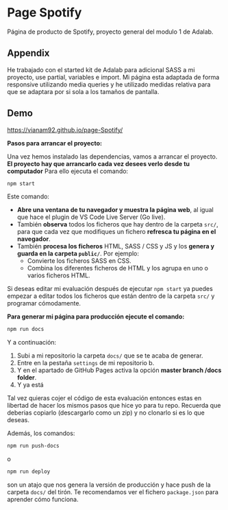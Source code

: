 
# Page Spotify

Página de producto de Spotify, proyecto general del modulo 1 de Adalab.



## Appendix

He trabajado con el started kit de Adalab para adicional SASS a mi proyecto, use partial, variables e import.
Mi página esta adaptada de forma responsive utilizando media queries y he utilizado medidas relativa para que se adaptara por si sola a los tamaños de pantalla.



## Demo

https://vianam92.github.io/page-Spotify/

**Pasos para arrancar el proyecto:**

Una vez hemos instalado las dependencias, vamos a arrancar el proyecto. **El proyecto hay que arrancarlo cada vez desees verlo desde tu computador** Para ello ejecuta el comando:

```bash
npm start
```

Este comando:

- **Abre una ventana de tu navegador y muestra la página web**, al igual que hace el plugin de VS Code Live Server (Go live).
- También **observa** todos los ficheros que hay dentro de la carpeta `src/`, para que cada vez que modifiques un fichero **refresca tu página en el navegador**.
- También **procesa los ficheros** HTML, SASS / CSS y JS y los **genera y guarda en la carpeta `public/`**. Por ejemplo:
   - Convierte los ficheros SASS en CSS.
   - Combina los diferentes ficheros de HTML y los agrupa en uno o varios ficheros HTML.

Si deseas editar mi evaluación después de ejecutar `npm start` ya puedes empezar a editar todos los ficheros que están dentro de la carpeta `src/` y programar cómodamente.

**Para generar mi página para producción ejecute el comando:**

```bash
npm run docs
```
Y a continuación:

1. Subi a mi repositorio la carpeta `docs/` que se te acaba de generar.
1. Entre en la pestaña `settings` de mi repositorio b.
1. Y en el apartado de GitHub Pages activa la opción **master branch /docs folder**.
1. Y ya está

Tal vez quieras cojer el código de esta evaluación entonces estas en libertad de hacer los mismos pasos que hice yo para tu repo. Recuerda que deberias copiarlo (descargarlo como un zip) y no clonarlo si es lo que deseas. 

Además, los comandos:

```bash
npm run push-docs
```
o

```bash
npm run deploy
```

son un atajo que nos genera la versión de producción y hace push de la carpeta `docs/` del tirón. Te recomendamos ver el fichero `package.json` para aprender cómo funciona.
